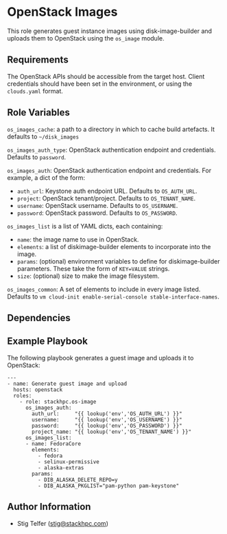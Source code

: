 OpenStack Images
================

This role generates guest instance images using disk-image-builder
and uploads them to OpenStack using the `os_image` module.

Requirements
------------

The OpenStack APIs should be accessible from the target host.
Client credentials should have been set in the environment, or
using the `clouds.yaml` format.

Role Variables
--------------

`os_images_cache`: a path to a directory in which to cache build artefacts.
It defaults to `~/disk_images`

`os_images_auth_type`: OpenStack authentication endpoint and credentials.
Defaults to `password`.

`os_images_auth`: OpenStack authentication endpoint and credentials.  For example, a dict of the form:
* `auth_url`: Keystone auth endpoint URL.  Defaults to `OS_AUTH_URL`.
* `project`: OpenStack tenant/project.  Defaults to `OS_TENANT_NAME`.
* `username`: OpenStack username.  Defaults to `OS_USERNAME`.
* `password`: OpenStack password.  Defaults to `OS_PASSWORD`.  

`os_images_list` is a list of YAML dicts, each containing:
* `name`: the image name to use in OpenStack.
* `elements`: a list of diskimage-builder elements to incorporate into the image.
* `params`: (optional) environment variables to define for diskimage-builder parameters.
  These take the form of `KEY=VALUE` strings.
* `size`: (optional) size to make the image filesystem.

`os_images_common`: A set of elements to include in every image listed.
Defaults to `vm cloud-init enable-serial-console stable-interface-names`.

Dependencies
------------

Example Playbook
----------------

The following playbook generates a guest image and uploads it to OpenStack:

    ---
    - name: Generate guest image and upload
      hosts: openstack
      roles:
        - role: stackhpc.os-image
          os_images_auth:
            auth_url:     "{{ lookup('env','OS_AUTH_URL') }}"
            username:     "{{ lookup('env','OS_USERNAME') }}"
            password:     "{{ lookup('env','OS_PASSWORD') }}"
            project_name: "{{ lookup('env','OS_TENANT_NAME') }}"
          os_images_list:
          - name: FedoraCore
            elements:
              - fedora
              - selinux-permissive
              - alaska-extras
            params:
              - DIB_ALASKA_DELETE_REPO=y
              - DIB_ALASKA_PKGLIST="pam-python pam-keystone"

Author Information
------------------

- Stig Telfer (<stig@stackhpc.com>)
